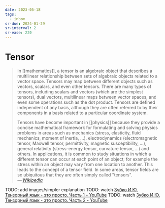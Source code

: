 ```yaml
---
date: 2023-05-18
tags:
  - inbox
sr-due: 2024-01-29
sr-interval: 2
sr-ease: 220
---
```


# Tensor

> In [[mathematics]], a tensor is an algebraic object that describes a
> multilinear relationship between sets of algebraic objects related to a vector
> space. Tensors may map between different objects such as vectors, scalars, and
> even other tensors. There are many types of tensors, including scalars and
> vectors (which are the simplest tensors), dual vectors, multilinear maps
> between vector spaces, and even some operations such as the dot product.
> Tensors are defined independent of any basis, although they are often referred
> to by their components in a basis related to a particular coordinate system.
>
> Tensors have become important in [[physics]] because they provide a concise
> mathematical framework for formulating and solving physics problems in areas
> such as mechanics (stress, elasticity, fluid mechanics, moment of inertia,
> ...), electrodynamics (electromagnetic tensor, Maxwell tensor, permittivity,
> magnetic susceptibility, ...), general relativity (stress–energy tensor,
> curvature tensor, ...) and others. In applications, it is common to study
> situations in which a different tensor can occur at each point of an object;
> for example the stress within an object may vary from one location to another.
> This leads to the concept of a tensor field. In some areas, tensor fields are
> so ubiquitous that they are often simply called "tensors".\
> — <cite>[Wikipedia](https://en.wikipedia.org/wiki/Tensor)</cite>

TODO: add images/simpler explanation TODO: watch
[Зубко И.Ю. Тензорный язык - это просто. Часть 1 - YouTube](https://www.youtube.com/watch?v=jMvj4Rxka1w)
TODO: watch
[Зубко И.Ю. Тензорный язык - это просто. Часть 2 - YouTube](https://www.youtube.com/watch?v=HVhyCAq2pmY)
